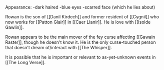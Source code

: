 Appearance:
-dark haired
-blue eyes
-scarred face (which he lies about)

Rowan is the son of [[Danil Kirdech]] and former resident of [[Cygnil]] who now works for [[Patton Glair]] in [[Caer Llanir]]. He is love with [[Isolde Gawlin]].

Rowan appears to be the main mover of the fey curse affecting [[Gawain Raster]], though he doesn't know it. He is the only curse-touched person that doesn't dream of/interact with [[The Whisper]].

It is possible that he is important or relevant to as-yet-unknown events in [[The Long Verse]].

